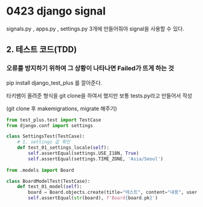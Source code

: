 # 0423 django signal

signals.py , apps.py , settings.py 3개에 만들어줘야 signal을 사용할 수 있다.



## 2. 테스트 코드(TDD)

### 오류를 방지하기 위하여 그 상황이 나타나면 Failed가 뜨게 하는 것



pip install django_test_plus 를 깔아준다.

타키쌤이 올려준 형식을 git clone을 하여서 했지만 보통 tests.py라고 만들어서 작성

(git clone 후 makemigrations, migrate 해주기)

```python
from test_plus.test import TestCase
from django.conf import settings

class SettingsTest(TestCase):
    # 1. settings 값 확인
    def test_01_settings_locale(self):
        self.assertEqual(settings.USE_I18N, True)
        self.assertEqual(settings.TIME_ZONE, 'Asia/Seoul')
        
from .models import Board

class BoardModelTest(TestCase):
    def test_01_model(self):
        board = Board.objects.create(title="테스트", content="내용", user_id=1)
        self.assertEqual(str(board), f'Board{board.pk}')
```

